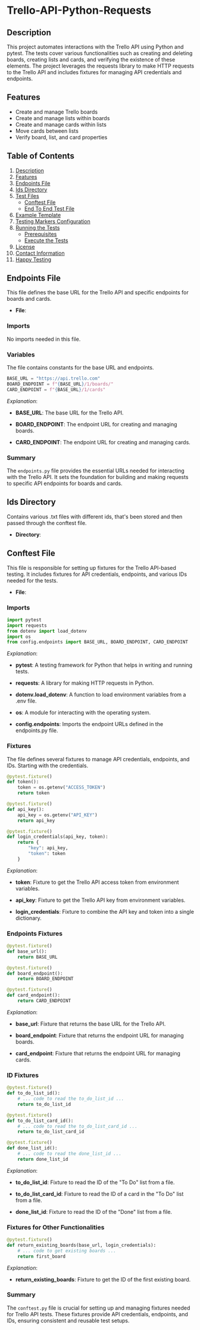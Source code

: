 # Trello-API-Python-Requests

## Description
This project automates interactions with the Trello API using Python and pytest. The tests cover various functionalities such as creating and deleting boards, creating lists and cards, and verifying the existence of these elements. The project leverages the requests library to make HTTP requests to the Trello API and includes fixtures for managing API credentials and endpoints.

## Features
- Create and manage Trello boards
- Create and manage lists within boards
- Create and manage cards within lists
- Move cards between lists
- Verify board, list, and card properties

## Table of Contents
1. [Description](#description)
2. [Features](#features)
3. [Endpoints File](#endpoints-file)
4. [Ids Directory](#ids-directory)
5. [Test Files](#test-files)
    - [Conftest File](#conftest.file)
    - [End To End Test File](#end-to-end-test-file)
6. [Example Template](#example-template)
7. [Testing Markers Configuration](#testing-markers-configuration)
8. [Running the Tests](#running-the-tests)
   - [Prerequisites](#prerequisites) 
   - [Execute the Tests](#execute-the-tests)
9. [License](#license) 
10. [Contact Information](#contact-information) 
11. [Happy Testing](#happy-testing)

## Endpoints File
This file defines the base URL for the Trello API and specific endpoints for boards and cards.

- **File**: []()

### Imports
No imports needed in this file.

### Variables
The file contains constants for the base URL and endpoints.

```python
BASE_URL = "https://api.trello.com"
BOARD_ENDPOINT = f"{BASE_URL}/1/boards/"
CARD_ENDPOINT = f"{BASE_URL}/1/cards"
```

*Explanation*:

- **BASE_URL**: The base URL for the Trello API.

- **BOARD_ENDPOINT**: The endpoint URL for creating and managing boards.

- **CARD_ENDPOINT**: The endpoint URL for creating and managing cards.

### Summary
The `endpoints.py` file provides the essential URLs needed for interacting with the Trello API. It sets the foundation for building and making requests to specific API endpoints for boards and cards.

## Ids Directory
Contains various .txt files with different ids, that's been stored and then passed through the conftest file.

- **Directory**: []()

## Conftest File
This file is responsible for setting up fixtures for the Trello API-based testing. It includes fixtures for API credentials, endpoints, and various IDs needed for the tests.

- **File**: []()

### Imports

```python
import pytest
import requests
from dotenv import load_dotenv
import os
from config.endpoints import BASE_URL, BOARD_ENDPOINT, CARD_ENDPOINT
```

*Explanation*:

- **pytest**: A testing framework for Python that helps in writing and running tests.

- **requests**: A library for making HTTP requests in Python.

- **dotenv.load_dotenv**: A function to load environment variables from a .env file.

- **os**: A module for interacting with the operating system.

- **config.endpoints**: Imports the endpoint URLs defined in the endpoints.py file.

### Fixtures
The file defines several fixtures to manage API credentials, endpoints, and IDs. Starting with the credentials.

```python
@pytest.fixture()
def token():
    token = os.getenv("ACCESS_TOKEN")
    return token

@pytest.fixture()
def api_key():
    api_key = os.getenv("API_KEY")
    return api_key

@pytest.fixture()
def login_credentials(api_key, token):
    return {
        "key": api_key,
        "token": token
    }
```

*Explanation*:

- **token**: Fixture to get the Trello API access token from environment variables.

- **api_key**: Fixture to get the Trello API key from environment variables.

- **login_credentials**: Fixture to combine the API key and token into a single dictionary.

### Endpoints Fixtures

```python
@pytest.fixture()
def base_url():
    return BASE_URL

@pytest.fixture()
def board_endpoint():
    return BOARD_ENDPOINT

@pytest.fixture()
def card_endpoint():
    return CARD_ENDPOINT
```

*Explanation*:

- **base_url**: Fixture that returns the base URL for the Trello API.

- **board_endpoint**: Fixture that returns the endpoint URL for managing boards.

- **card_endpoint**: Fixture that returns the endpoint URL for managing cards.

### ID Fixtures

```python
@pytest.fixture()
def to_do_list_id():
    # ... code to read the to_do_list_id ...
    return to_do_list_id

@pytest.fixture()
def to_do_list_card_id():
    # ... code to read the to_do_list_card_id ...
    return to_do_list_card_id

@pytest.fixture()
def done_list_id():
    # ... code to read the done_list_id ...
    return done_list_id
```

*Explanation*:

- **to_do_list_id**: Fixture to read the ID of the "To Do" list from a file.

- **to_do_list_card_id**: Fixture to read the ID of a card in the "To Do" list from a file.

- **done_list_id**: Fixture to read the ID of the "Done" list from a file.

### Fixtures for Other Functionalities

```python
@pytest.fixture()
def return_existing_boards(base_url, login_credentials):
    # ... code to get existing boards ...
    return first_board
```

*Explanation*:

- **return_existing_boards**: Fixture to get the ID of the first existing board.

### Summary
The `conftest.py` file is crucial for setting up and managing fixtures needed for Trello API tests. These fixtures provide API credentials, endpoints, and IDs, ensuring consistent and reusable test setups.





